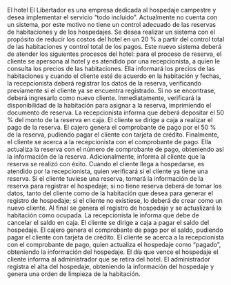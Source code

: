 El hotel El Libertador es una empresa dedicada al hospedaje campestre y desea
implementar el servicio “todo incluido”. Actualmente no cuenta con un sistema, por este
motivo no tiene un control adecuado de las reservas de habitaciones y de los hospedajes.
Se desea realizar un sistema con el propósito de reducir los costos del hotel en un 20 % a
partir del control total de las habitaciones y control total de los pagos.
Este nuevo sistema deberá de atender los siguientes procesos del hotel: para el proceso de
reserva, el cliente se apersona al hotel y es atendido por una recepcionista, a quien le
consulta los precios de las habitaciones. Ella informará los precios de las habitaciones y
cuando el cliente esté de acuerdo en la habitación y fechas, la recepcionista deberá
registrar los datos de la reserva, verificando previamente si el cliente ya se encuentra
registrado. Si no se encontrase, deberá ingresarlo como nuevo cliente. Inmediatamente,
verificará la disponibilidad de la habitación para asignar a la reserva, imprimiendo el
documento de reserva. La recepcionista informa que deberá depositar el 50 % del monto
de la reserva en caja. El cliente se dirige a caja a realizar el pago de la reserva. El cajero
genera el comprobante de pago por el 50 % de la reserva, pudiendo pagar el cliente con
tarjeta de crédito. Finalmente, el cliente se acerca a la recepcionista con el comprobante
de pago. Ella actualiza la reserva con el número de comprobante de pago, obteniendo así
la información de la reserva. Adicionalmente, informa al cliente que la reserva se realizó
con éxito.
Cuando el cliente llega a hospedarse, es atendido por la recepcionista, quien verificará si el
cliente ya tiene una reserva. Si el cliente tuviese una reserva, tomará la información de la
reserva para registrar el hospedaje; si no tiene reserva deberá de tomar los datos, tanto
del cliente como de la habitación que desea para generar el registro de hospedaje; si el
cliente no existiese, lo deberá de crear como un nuevo cliente.
Al final se genera el registro de hospedaje y se actualizará la habitación como ocupada. La
recepcionista le informa que debe de cancelar el saldo en caja. El cliente se dirige a caja a
pagar el saldo del hospedaje. El cajero genera el comprobante de pago por el saldo,
pudiendo pagar el cliente con tarjeta de crédito. El cliente se acerca a la recepcionista con
el comprobante de pago, quien actualiza el hospedaje como “pagado”, obteniendo la
información del hospedaje.
El día que vence el hospedaje el cliente informa al administrador que se retira del hotel. El
administrador registra el alta del hospedaje, obteniendo la información del hospedaje y
genera una orden de limpieza de la habitación.
